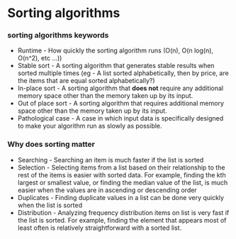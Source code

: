 # Sorting algorithms 


### sorting algorithms keywords

- Runtime - How quickly the sorting algorithm runs (O(n), O(n log(n), O(n^2), etc ...))
- Stable sort - A sorting algorithm that generates stable results when sorted multiple times
  (eg - A list sorted alphabetically, then by price, are the items that are equal sorted 
  alphabetically?)
- In-place sort - A sorting algorithm that **does not** require any additional memory space 
  other than the memory taken up by its input.
- Out of place sort - A sorting algorithm that requires additional memory space 
  other than the memory taken up by its input.
- Pathological case - A case in which input data is specifically designed to make your 
  algorithm run as slowly as possible. 


### Why does sorting matter

- Searching - Searching an item is much faster if the list is sorted
- Selection - Selecting items from a list based on their relationship to the rest of the items
is easier with sorted data. For example, finding the kth largest or smallest value, or finding
the median value of the list, is much easier when the values are in ascending or descending order
- Duplicates - Finding duplicate values in a list can be done very quickly when the list is sorted
- Distribution - Analyzing frequency distribution items on list is very fast if the list is sorted.
For example, finding the element that appears most of least often is relatively straightforward 
with a sorted list.